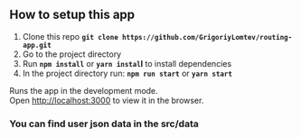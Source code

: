 ## How to setup this app

1. Clone this repo **`git clone https://github.com/GrigoriyLomtev/routing-app.git`**
2. Go to the project directory
3. Run **`npm install`** or **`yarn instal`l** to install dependencies
4. In the project directory run: **`npm run start`** or **`yarn start`**

Runs the app in the development mode.\
Open [http://localhost:3000](http://localhost:3000) to view it in the browser.

### You can find user json data in the src/data

